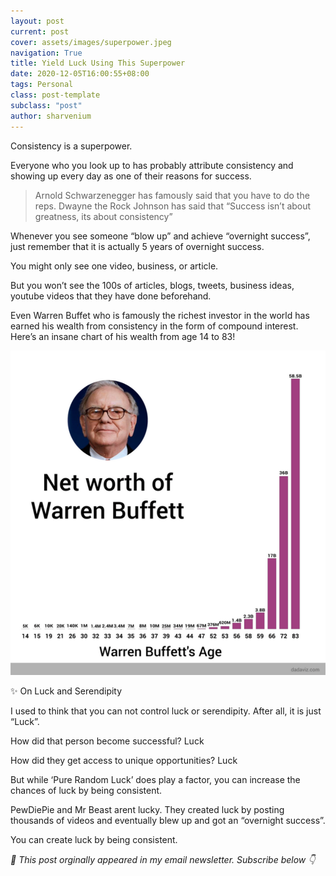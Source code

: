 ```yaml
---
layout: post
current: post
cover: assets/images/superpower.jpeg
navigation: True
title: Yield Luck Using This Superpower
date: 2020-12-05T16:00:55+08:00
tags: Personal
class: post-template
subclass: "post"
author: sharvenium
---
```


Consistency is a superpower.

Everyone who you look up to has probably attribute consistency and showing up every day as one of their reasons for success.

> Arnold Schwarzenegger has famously said that you have to do the reps.
> Dwayne the Rock Johnson has said that “Success isn’t about greatness, its about consistency”

Whenever you see someone “blow up” and achieve “overnight success”, just remember that it is actually 5 years of overnight success.

You might only see one video, business, or article.

But you won’t see the 100s of articles, blogs, tweets, business ideas, youtube videos that they have done beforehand.

Even Warren Buffet who is famously the richest investor in the world has earned his wealth from consistency in the form of compound interest. Here’s an insane chart of his wealth from age 14 to 83!

 <img src="assets/images/buffetmoney.png">

✨ On Luck and Serendipity

I used to think that you can not control luck or serendipity. After all, it is just “Luck”.

How did that person become successful? Luck

How did they get access to unique opportunities? Luck

But while ‘Pure Random Luck’ does play a factor, you can increase the chances of luck by being consistent.

PewDiePie and Mr Beast arent lucky. They created luck by posting thousands of videos and eventually blew up and got an “overnight success”.

You can create luck by being consistent.

_💌 This post orginally appeared in my email newsletter. Subscribe below 👇_
